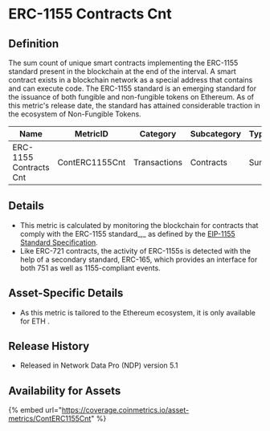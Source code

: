 # ERC-1155 Contracts Cnt

## Definition

The sum count of unique smart contracts implementing the ERC-1155 standard present in the blockchain at the end of the interval. A smart contract exists in a blockchain network as a special address that contains and can execute code. The ERC-1155 standard is an emerging standard for the issuance of both fungible and non-fungible tokens on Ethereum. As of this metric's release date, the standard has attained considerable traction in the ecosystem of Non-Fungible Tokens.

| Name                   | MetricID       | Category     | Subcategory | Type | Unit      | Interval |
| ---------------------- | -------------- | ------------ | ----------- | ---- | --------- | -------- |
| ERC-1155 Contracts Cnt | ContERC1155Cnt | Transactions | Contracts   | Sum  | Contracts | 1 day    |

## Details

* This metric is calculated by monitoring the blockchain for contracts that comply with the ERC-1155 standard_,_ as defined by the [EIP-1155 Standard Specification](https://eips.ethereum.org/EIPS/eip-1155).
* Like ERC-721 contracts, the activity of ERC-1155s is detected with the help of a secondary standard, ERC-165, which provides an interface for both 751 as well as 1155-compliant events.

## Asset-Specific Details

* As this metric is tailored to the Ethereum ecosystem, it is only available for ETH .

## Release History

* Released in Network Data Pro (NDP) version 5.1

## Availability for Assets

{% embed url="https://coverage.coinmetrics.io/asset-metrics/ContERC1155Cnt" %}
